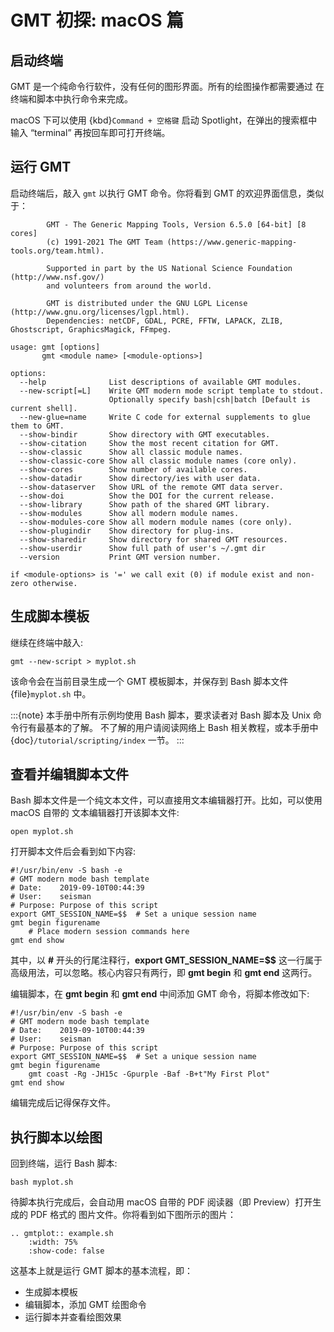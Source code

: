 # GMT 初探: macOS 篇

## 启动终端

GMT 是一个纯命令行软件，没有任何的图形界面。所有的绘图操作都需要通过
在终端和脚本中执行命令来完成。

macOS 下可以使用 {kbd}`Command + 空格键` 启动 Spotlight，在弹出的搜索框中输入
“terminal” 再按回车即可打开终端。

## 运行 GMT

启动终端后，敲入 `gmt` 以执行 GMT 命令。你将看到 GMT 的欢迎界面信息，类似于：

```console
        GMT - The Generic Mapping Tools, Version 6.5.0 [64-bit] [8 cores]
        (c) 1991-2021 The GMT Team (https://www.generic-mapping-tools.org/team.html).

        Supported in part by the US National Science Foundation (http://www.nsf.gov/)
        and volunteers from around the world.

        GMT is distributed under the GNU LGPL License (http://www.gnu.org/licenses/lgpl.html).
        Dependencies: netCDF, GDAL, PCRE, FFTW, LAPACK, ZLIB, Ghostscript, GraphicsMagick, FFmpeg.

usage: gmt [options]
       gmt <module name> [<module-options>]

options:
  --help              List descriptions of available GMT modules.
  --new-script[=L]    Write GMT modern mode script template to stdout.
                      Optionally specify bash|csh|batch [Default is current shell].
  --new-glue=name     Write C code for external supplements to glue them to GMT.
  --show-bindir       Show directory with GMT executables.
  --show-citation     Show the most recent citation for GMT.
  --show-classic      Show all classic module names.
  --show-classic-core Show all classic module names (core only).
  --show-cores        Show number of available cores.
  --show-datadir      Show directory/ies with user data.
  --show-dataserver   Show URL of the remote GMT data server.
  --show-doi          Show the DOI for the current release.
  --show-library      Show path of the shared GMT library.
  --show-modules      Show all modern module names.
  --show-modules-core Show all modern module names (core only).
  --show-plugindir    Show directory for plug-ins.
  --show-sharedir     Show directory for shared GMT resources.
  --show-userdir      Show full path of user's ~/.gmt dir
  --version           Print GMT version number.

if <module-options> is '=' we call exit (0) if module exist and non-zero otherwise.
```

## 生成脚本模板

继续在终端中敲入:

```
gmt --new-script > myplot.sh
```

该命令会在当前目录生成一个 GMT 模板脚本，并保存到 Bash 脚本文件 {file}`myplot.sh` 中。

:::{note}
本手册中所有示例均使用 Bash 脚本，要求读者对 Bash 脚本及 Unix 命令行有最基本的了解。
不了解的用户请阅读网络上 Bash 相关教程，或本手册中 {doc}`/tutorial/scripting/index` 一节。
:::

## 查看并编辑脚本文件

Bash 脚本文件是一个纯文本文件，可以直接用文本编辑器打开。比如，可以使用 macOS 自带的
文本编辑器打开该脚本文件:

```
open myplot.sh
```

打开脚本文件后会看到如下内容:

```
#!/usr/bin/env -S bash -e
# GMT modern mode bash template
# Date:    2019-09-10T00:44:39
# User:    seisman
# Purpose: Purpose of this script
export GMT_SESSION_NAME=$$  # Set a unique session name
gmt begin figurename
    # Place modern session commands here
gmt end show
```

其中，以 **#** 开头的行尾注释行，**export GMT_SESSION_NAME=\$\$** 这一行属于
高级用法，可以忽略。核心内容只有两行，即 **gmt begin** 和 **gmt end** 这两行。

编辑脚本，在 **gmt begin** 和 **gmt end** 中间添加 GMT 命令，将脚本修改如下:

```
#!/usr/bin/env -S bash -e
# GMT modern mode bash template
# Date:    2019-09-10T00:44:39
# User:    seisman
# Purpose: Purpose of this script
export GMT_SESSION_NAME=$$  # Set a unique session name
gmt begin figurename
    gmt coast -Rg -JH15c -Gpurple -Baf -B+t"My First Plot"
gmt end show
```

编辑完成后记得保存文件。

## 执行脚本以绘图

回到终端，运行 Bash 脚本:

```
bash myplot.sh
```

待脚本执行完成后，会自动用 macOS 自带的 PDF 阅读器（即 Preview）打开生成的 PDF 格式的
图片文件。你将看到如下图所示的图片：

```{eval-rst}
.. gmtplot:: example.sh
    :width: 75%
    :show-code: false
```

这基本上就是运行 GMT 脚本的基本流程，即：

- 生成脚本模板
- 编辑脚本，添加 GMT 绘图命令
- 运行脚本并查看绘图效果
